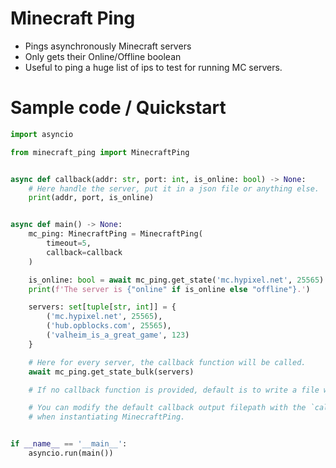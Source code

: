 # Minecraft Ping

- Pings asynchronously Minecraft servers
- Only gets their Online/Offline boolean
- Useful to ping a huge list of ips to test for running MC servers.

# Sample code / Quickstart

```python
import asyncio

from minecraft_ping import MinecraftPing


async def callback(addr: str, port: int, is_online: bool) -> None:
    # Here handle the server, put it in a json file or anything else.
    print(addr, port, is_online)


async def main() -> None:
    mc_ping: MinecraftPing = MinecraftPing(
        timeout=5,
        callback=callback
    )

    is_online: bool = await mc_ping.get_state('mc.hypixel.net', 25565)
    print(f'The server is {"online" if is_online else "offline"}.')

    servers: set[tuple[str, int]] = {
        ('mc.hypixel.net', 25565),
        ('hub.opblocks.com', 25565),
        ('valheim_is_a_great_game', 123)
    }

    # Here for every server, the callback function will be called.
    await mc_ping.get_state_bulk(servers)

    # If no callback function is provided, default is to write a file with all the online servers.

    # You can modify the default callback output filepath with the `callback_filepath_out`
    # when instantiating MinecraftPing.


if __name__ == '__main__':
    asyncio.run(main())
```